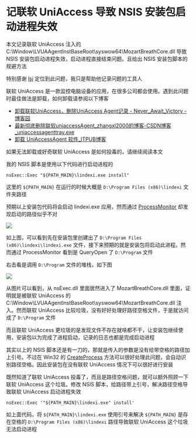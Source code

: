 # 记联软 UniAccess 导致 NSIS 安装包启动进程失效

本文记录联软 UniAccess 注入的 C:\Window\LVUAAgentInstBaseRoot\syswow64\MozartBreathCore.dll 导致 NSIS 安装包启动进程失效，启动进程直接结束问题。且给出 NSIS 安装包脚本的规避方法

<!--more-->
<!-- CreateTime:2023/2/16 17:04:24 -->


<!-- 发布 -->
<!-- 博客 -->

特别感谢 [lsj](https://blog.sdlsj.net) 定位到此问题，我只是帮助他记录问题的工具人

联软 UniAccess 是一款监控电脑设备的应用，在很多公司都会使用。遇到此问题时最佳做法是卸载，如何卸载请参阅以下博客

- [卸载联软UniAccess，删除UniAccess Agent记录 - Never_Await_Victory - 博客园](https://www.cnblogs.com/SuChen1994/p/13905448.html )
- [最新彻底删除联软uniaccessAgent_zhangxl2000的博客-CSDN博客_uniaccessagenttray.exe](https://blog.csdn.net/zhangxl2000/article/details/117084871 )
- [卸载 UniAccessAgent 软件_ITPUB博客](http://blog.itpub.net/26736162/viewspace-2649514/ )

如果无法卸载或好奇联软 UniAccess 是如何投毒的，请继续阅读本文

我的 NSIS 脚本是使用以下代码进行启动进程的

```
nsExec::Exec "${PATH_MAIN}\lindexi.exe install"
```

这里的 `${PATH_MAIN}` 在运行的时候大概是 `D:\Program Files (x86)\lindexi` 文件夹路径

预期以上安装包代码将会启动 lindexi.exe 应用，然而通过 [ProcessMonitor](https://learn.microsoft.com/en-us/sysinternals/downloads/procmon) 却发现启动的路径似乎不对

<!-- ![](image/记联软 UniAccess 导致 NSIS 安装包启动进程失效/记联软 UniAccess 导致 NSIS 安装包启动进程失效0.png) -->

![](http://image.acmx.xyz/lindexi%2F20232161733498313.jpg)

如上图，可以看到先在安装包里创建出了 `D:\Program Files (x86)\lindexi\lindexi.exe` 文件，接下来预期的就是安装包将启动此进程。然而通过 ProcessMonitor 看到是 QueryOpen 了 `D:\Program` 文件

右击看是调用 `D:\Program` 文件的堆栈，如下图

<!-- ![](image/记联软 UniAccess 导致 NSIS 安装包启动进程失效/记联软 UniAccess 导致 NSIS 安装包启动进程失效1.png) -->

![](http://image.acmx.xyz/lindexi%2F2023216173894089.jpg)

从图片可以看到，从 nsExec.dll 里面居然进入了 MozartBreathCore.dll 里面，证明就是被联软 UniAccess 的 C:\Window\LVUAAgentInstBaseRoot\syswow64\MozartBreathCore.dll 注入。然而联软 UniAccess 比较垃圾，没有好好处理好路径空格文件，于是就访问成了 `D:\Program` 文件

而且联软 UniAccess 更垃圾的是发现文件不存在就啥都不干，让安装包继续使用，安装包以为完成了进程启动，记录的日志也都是完成启动进程

其实以上的 NSIS 脚本还是有一刀的，那就是传入的参数是没有给带空格的路径加上引号。不过在 Win32 的 [CreateProcess](https://learn.microsoft.com/zh-cn/windows/win32/api/processthreadsapi/nf-processthreadsapi-createprocessw) 方法可以很好处理此问题，会自动识别路径空格。因此安装包在没有联软 UniAccess 情况下可以很好进行安装

既然知道了联软 UniAccess 投毒了，而且是路径空格问题，就可以额外照顾一下联软 UniAccess 这个垃圾。修改 NSIS 脚本，给路径带上引号，解决路径空格导致联软 UniAccess 启动进程失效

```
nsExec::Exec '"${PATH_MAIN}\lindexi.exe" install'
```

如上面代码，将 `${PATH_MAIN}\lindexi.exe` 使用引号来解决 `${PATH_MAIN}` 是存在空格的 `D:\Program Files (x86)\lindexi` 路径导致联软 UniAccess 这个垃圾无法启动进程
